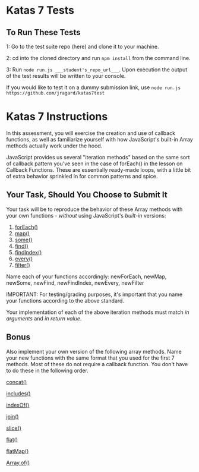 # Katas 7 Tests

## To Run These Tests

1: Go to the test suite repo (here) and clone it to your machine.

2: cd into the cloned directory and run `npm install` from the command line.

3: Run `node run.js ___student's_repo_url___`.  Upon execution the output of the test results will be written to your console.

If you would like to test it on a dummy submission link, use `node run.js https://github.com/jragard/katas7test`


# Katas 7 Instructions

In this assessment, you will exercise the creation and use of callback functions, as well as familiarize yourself with how JavaScript's built-in Array methods actually work under the hood.

JavaScript provides us several "iteration methods" based on the same sort of callback pattern you've seen in the case of forEach() in the lesson on Callback Functions. These are essentially ready-made loops, with a little bit of extra behavior sprinkled in for common patterns and spice.

## Your Task, Should You Choose to Submit It

Your task will be to reproduce the behavior of these Array methods with your own functions - *without* using JavaScript's *built-in* versions:

1. [forEach()](https://developer.mozilla.org/en-US/docs/Web/JavaScript/Reference/Global_Objects/Array/forEach)
2. [map()](https://developer.mozilla.org/en-US/docs/Web/JavaScript/Reference/Global_Objects/Array/map)
3. [some()](https://developer.mozilla.org/en-US/docs/Web/JavaScript/Reference/Global_Objects/Array/some)
4. [find()](https://developer.mozilla.org/en-US/docs/Web/JavaScript/Reference/Global_Objects/Array/find)
5. [findIndex()](https://developer.mozilla.org/en-US/docs/Web/JavaScript/Reference/Global_Objects/Array/findIndex)
6. [every()](https://developer.mozilla.org/en-US/docs/Web/JavaScript/Reference/Global_Objects/Array/every)
7. [filter()](https://developer.mozilla.org/en-US/docs/Web/JavaScript/Reference/Global_Objects/Array/filter)

Name each of your functions accordingly: newForEach, newMap, newSome, newFind, newFindIndex, newEvery, newFilter

IMPORTANT:  For testing/grading purposes, it's important that you name your functions according to the above standard.

Your implementation of each of the above iteration methods must match *in arguments* and *in return value*.

## Bonus

Also implement your own version of the following array methods. Name your new functions with the same format that you used for the first 7 methods.  Most of these do not require a callback function. You don't have to do these in the following order.

[concat()](https://developer.mozilla.org/en-US/docs/Web/JavaScript/Reference/Global_Objects/Array/concat)

[includes()](https://developer.mozilla.org/en-US/docs/Web/JavaScript/Reference/Global_Objects/Array/includes)

[indexOf()](https://developer.mozilla.org/en-US/docs/Web/JavaScript/Reference/Global_Objects/Array/indexOf)

[join()](https://developer.mozilla.org/en-US/docs/Web/JavaScript/Reference/Global_Objects/Array/join)

[slice()](https://developer.mozilla.org/en-US/docs/Web/JavaScript/Reference/Global_Objects/Array/slice)

[flat()](https://developer.mozilla.org/en-US/docs/Web/JavaScript/Reference/Global_Objects/Array/flat)

[flatMap()](https://developer.mozilla.org/en-US/docs/Web/JavaScript/Reference/Global_Objects/Array/flatMap)

[Array.of()](https://developer.mozilla.org/en-US/docs/Web/JavaScript/Reference/Global_Objects/Array/of)